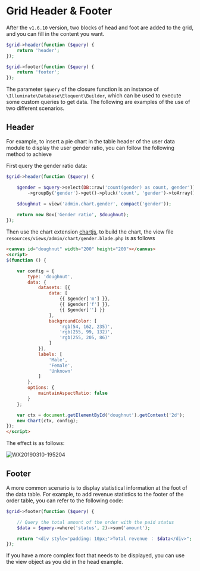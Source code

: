 # Grid Header & Footer

After the `v1.6.10` version, two blocks of head and foot are added to the grid, and you can fill in the content you want.

```php
$grid->header(function ($query) {
    return 'header';
});

$grid->footer(function ($query) {
    return 'footer'; 
});
```

The parameter `$query` of the closure function is an instance of `\Illuminate\Database\Eloquent\Builder`, which can be used to execute some custom queries to get data. The following are examples of the use of two different scenarios.
## Header

For example, to insert a pie chart in the table header of the user data module to display the user gender ratio, you can follow the following method to achieve

First query the gender ratio data:
```php
$grid->header(function ($query) {

    $gender = $query->select(DB::raw('count(gender) as count, gender'))
        ->groupBy('gender')->get()->pluck('count', 'gender')->toArray();

    $doughnut = view('admin.chart.gender', compact('gender'));
    
    return new Box('Gender ratio', $doughnut);
});
```

Then use the chart extension [chartjs](https://github.com/laravel-admin-extensions/chartjs), to build the chart, the view file `resources/views/admin/chart/gender.blade.php` is as follows

```html
<canvas id="doughnut" width="200" height="200"></canvas>
<script>
$(function () {

    var config = {
        type: 'doughnut',
        data: {
            datasets: [{
                data: [
                    {{ $gender['m'] }},
                    {{ $gender['f'] }},
                    {{ $gender[''] }}
                ],
                backgroundColor: [
                    'rgb(54, 162, 235)',
                    'rgb(255, 99, 132)',
                    'rgb(255, 205, 86)'
                ]
            }],
            labels: [
                'Male',
                'Female',
                'Unknown'
            ]
        },
        options: {
            maintainAspectRatio: false
        }
    };

    var ctx = document.getElementById('doughnut').getContext('2d');
    new Chart(ctx, config);
});
</script>
```

The effect is as follows:

![WX20190310-195204](https://user-images.githubusercontent.com/1479100/54084635-1b993600-436e-11e9-97ab-4cb5fa5cff87.png)

## Footer

A more common scenario is to display statistical information at the foot of the data table. For example, to add revenue statistics to the footer of the order table, you can refer to the following code:

```php
$grid->footer(function ($query) {

    // Query the total amount of the order with the paid status
    $data = $query->where('status', 2)->sum('amount');

    return "<div style='padding: 10px;'>Total revenue ： $data</div>";
});
```

If you have a more complex foot that needs to be displayed, you can use the view object as you did in the head example.